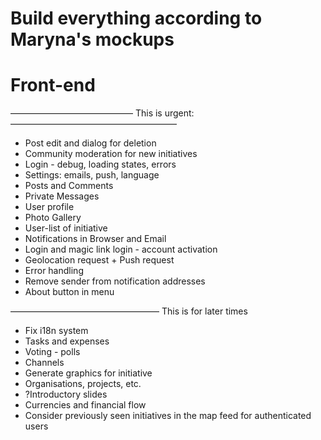 # Build everything according to Maryna's mockups

# Front-end

——————————————
This is urgent:
———————————————————
  - Post edit and dialog for deletion
  - Community moderation for new initiatives
  - Login - debug, loading states, errors
  - Settings: emails, push, language
  - Posts and Comments
  - Private Messages
  - User profile
  - Photo Gallery
  - User-list of initiative
  - Notifications in Browser and Email
  - Login and magic link login - account activation
  - Geolocation request + Push request
  - Error handling
  - Remove sender from notification addresses
  - About button in menu

—————————————————
This is for later times 
  - Fix i18n system
  - Tasks and expenses 
  - Voting - polls
  - Channels 
  - Generate graphics for initiative 
  - Organisations, projects, etc. 
  - ?Introductory slides
  - Currencies and financial flow
  - Consider previously seen initiatives in the map feed for authenticated users
